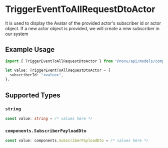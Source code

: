 # TriggerEventToAllRequestDtoActor

It is used to display the Avatar of the provided actor's subscriber id or actor object.
    If a new actor object is provided, we will create a new subscriber in our system
    

## Example Usage

```typescript
import { TriggerEventToAllRequestDtoActor } from "@novu/api/models/components";

let value: TriggerEventToAllRequestDtoActor = {
  subscriberId: "<value>",
};
```

## Supported Types

### `string`

```typescript
const value: string = /* values here */
```

### `components.SubscriberPayloadDto`

```typescript
const value: components.SubscriberPayloadDto = /* values here */
```

